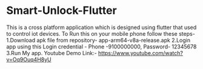 # Smart-Unlock-Flutter
This  is a cross platform application which  is designed using  flutter that used to control iot devices.
To Run this on your mobile phone follow these steps-
1.Download apk file from repository- app-arm64-v8a-release.apk
2.Login app using this Login credential - Phone -9100000000, Password- 12345678
3.Run My app.
Youtube Demo Link:- https://www.youtube.com/watch?v=Oq9Ouq4H8yU

